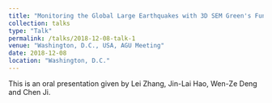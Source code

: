 ```yaml
---
title: "Monitoring the Global Large Earthquakes with 3D SEM Green's Functions, Part I: Strain Green's Function Calculation & Validation"
collection: talks
type: "Talk"
permalink: /talks/2018-12-08-talk-1
venue: "Washington, D.C., USA, AGU Meeting"
date: 2018-12-08
location: "Washington, D.C."
---
```


This is an oral presentation given by Lei Zhang, Jin-Lai Hao, Wen-Ze Deng and Chen Ji. 
